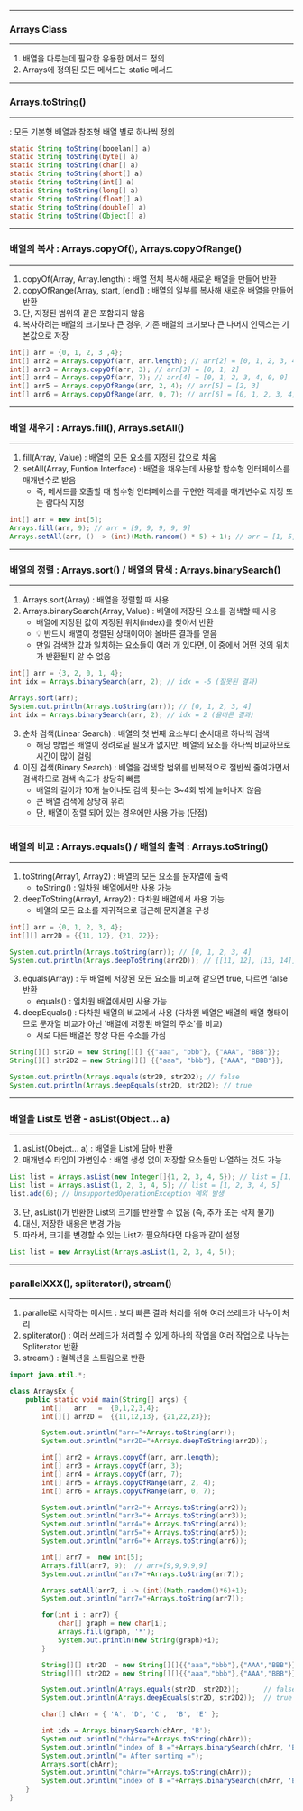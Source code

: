 -----
### Arrays Class
-----
1. 배열을 다루는데 필요한 유용한 메서드 정의
2. Arrays에 정의된 모든 메서드는 static 메서드

-----
### Arrays.toString()
-----
: 모든 기본형 배열과 참조형 배열 별로 하나씩 정의
```java
static String toString(booelan[] a)
static String toString(byte[] a)
static String toString(char[] a)
static String toString(short[] a)
static String toString(int[] a)
static String toString(long[] a)
static String toString(float[] a)
static String toString(double[] a)
static String toString(Object[] a)
```

-----
### 배열의 복사 : Arrays.copyOf(), Arrays.copyOfRange()
-----
1. copyOf(Array, Array.length) : 배열 전체 복사해 새로운 배열을 만들어 반환
2. copyOfRange(Array, start, [end]) : 배열의 일부를 복사해 새로운 배열을 만들어 반환
3. 단, 지정된 범위의 끝은 포함되지 않음
4. 복사하려는 배열의 크기보다 큰 경우, 기존 배열의 크기보다 큰 나머지 인덱스는 기본값으로 저장
```java
int[] arr = {0, 1, 2, 3 ,4};
int[] arr2 = Arrays.copyOf(arr, arr.length); // arr[2] = [0, 1, 2, 3, 4]
int[] arr3 = Arrays.copyOf(arr, 3); // arr[3] = [0, 1, 2]
int[] arr4 = Arrays.copyOf(arr, 7); // arr[4] = [0, 1, 2, 3, 4, 0, 0]
int[] arr5 = Arrays.copyOfRange(arr, 2, 4); // arr[5] = [2, 3]
int[] arr6 = Arrays.copyOfRange(arr, 0, 7); // arr[6] = [0, 1, 2, 3, 4, 0, 0]
```

-----
### 배열 채우기 : Arrays.fill(), Arrays.setAll()
-----
1. fill(Array, Value) : 배열의 모든 요소를 지정된 값으로 채움
2. setAll(Array, Funtion Interface) : 배열을 채우는데 사용할 함수형 인터페이스를 매개변수로 받음
   - 즉, 메서드를 호출할 때 함수형 인터페이스를 구현한 객체를 매개변수로 지정 또는 람다식 지정
```java
int[] arr = new int[5];
Arrays.fill(arr, 9); // arr = [9, 9, 9, 9, 9]
Arrays.setAll(arr, () -> (int)(Math.random() * 5) + 1); // arr = [1, 5, 2, 1, 1]
```

-----
### 배열의 정렬 : Arrays.sort() / 배열의 탐색 : Arrays.binarySearch()
-----
1. Arrays.sort(Array) : 배열을 정렬할 때 사용
2. Arrays.binarySearch(Array, Value) : 배열에 저장된 요소를 검색할 때 사용
   - 배열에 지정된 값이 지정된 위치(index)를 찾아서 반환
   - 💡 반드시 배열이 정렬된 상태이어야 올바른 결과를 얻음
   - 만일 검색한 값과 일치하는 요소들이 여러 개 있다면, 이 중에서 어떤 것의 위치가 반환될지 알 수 없음
```java
int[] arr = {3, 2, 0, 1, 4};
int idx = Arrays.binarySearch(arr, 2); // idx = -5 (잘못된 결과)

Arrays.sort(arr);
System.out.println(Arrays.toString(arr)); // [0, 1, 2, 3, 4]
int idx = Arrays.binarySearch(arr, 2); // idx = 2 (올바른 결과)
```

3. 순차 검색(Linear Search) : 배열의 첫 번째 요소부터 순서대로 하나씩 검색
   - 해당 방법은 배열이 정려로딜 필요가 없지만, 배열의 요소를 하나씩 비교하므로 시간이 많이 걸림
4. 이진 검색(Binary Search) : 배열을 검색할 범위를 반복적으로 절반씩 줄여가면서 검색하므로 검색 속도가 상당히 빠름
   - 배열의 길이가 10개 늘어나도 검색 횟수는 3~4회 밖에 늘어나지 않음
   - 큰 배열 검색에 상당히 유리
   - 단, 배열이 정렬 되어 있는 경우에만 사용 가능 (단점)

-----
### 배열의 비교 : Arrays.equals() / 배열의 출력 : Arrays.toString()
-----
1. toString(Array1, Array2) : 배열의 모든 요소를 문자열에 출력
   - toString() : 일차원 배열에서만 사용 가능
2. deepToString(Array1, Array2) : 다차원 배열에서 사용 가능
   - 배열의 모든 요소를 재귀적으로 접근해 문자열을 구성
```java
int[] arr = {0, 1, 2, 3, 4};
int[][] arr2D = {{11, 12}, {21, 22}};

System.out.println(Arrays.toString(arr)); // [0, 1, 2, 3, 4]
System.out.println(Arrays.deepToString(arr2D)); // [[11, 12], [13, 14]]
```

3. equals(Array) : 두 배열에 저장된 모든 요소를 비교해 같으면 true, 다르면 false 반환
   - equals() : 일차원 배열에서만 사용 가능
4. deepEquals() : 다차원 배열의 비교에서 사용 (다차원 배열은 배열의 배열 형태이므로 문자열 비교가 아닌 '배열에 저장된 배열의 주소'를 비교)
   - 서로 다른 배열은 항상 다른 주소를 가짐
```java
String[][] str2D = new String[][] {{"aaa", "bbb"}, {"AAA", "BBB"}};
String[][] str2D2 = new String[][] {{"aaa", "bbb"}, {"AAA", "BBB"}};

System.out.println(Arrays.equals(str2D, str2D2); // false
System.out.println(Arrays.deepEquals(str2D, str2D2); // true
````

-----
### 배열을 List로 변환 - asList(Object... a)
-----
1. asList(Obejct... a) : 배열을 List에 담아 반환
2. 매개변수 타입이 가변인수 : 배열 생성 없이 저장할 요소들만 나열하는 것도 가능
```java
List list = Arrays.asList(new Integer[]{1, 2, 3, 4, 5}); // list = [1, 2, 3, 4, 5]
List list = Arrays.asList(1, 2, 3, 4, 5); // list = [1, 2, 3, 4, 5]
list.add(6); // UnsupportedOperationException 예외 발생
```
3. 단, asList()가 반환한 List의 크기를 반환할 수 없음 (즉, 추가 또는 삭제 불가)
4. 대신, 저장한 내용은 변경 가능
5. 따라서, 크기를 변경할 수 있는 List가 필요하다면 다음과 같이 설정
```java
List list = new ArrayList(Arrays.asList(1, 2, 3, 4, 5));
```

-----
### parallelXXX(), spliterator(), stream()
-----
1. parallel로 시작하는 메서드 : 보다 빠른 결과 처리를 위해 여러 쓰레드가 나누어 처리
2. spliterator() : 여러 쓰레드가 처리할 수 있게 하나의 작업을 여러 작업으로 나누는 Spliterator 반환
3. stream() : 컬렉션을 스트림으로 반환

```java
import java.util.*;

class ArraysEx {
	public static void main(String[] args) {
		int[]	arr   =  {0,1,2,3,4};
		int[][] arr2D =  {{11,12,13}, {21,22,23}};

		System.out.println("arr="+Arrays.toString(arr));
		System.out.println("arr2D="+Arrays.deepToString(arr2D));

		int[] arr2 = Arrays.copyOf(arr, arr.length);
		int[] arr3 = Arrays.copyOf(arr, 3);          
		int[] arr4 = Arrays.copyOf(arr, 7);          
		int[] arr5 = Arrays.copyOfRange(arr, 2, 4);  
		int[] arr6 = Arrays.copyOfRange(arr, 0, 7);  

		System.out.println("arr2="+ Arrays.toString(arr2));
		System.out.println("arr3="+ Arrays.toString(arr3));
		System.out.println("arr4="+ Arrays.toString(arr4));
		System.out.println("arr5="+ Arrays.toString(arr5));
		System.out.println("arr6="+ Arrays.toString(arr6));

		int[] arr7 =  new int[5];
		Arrays.fill(arr7, 9);  // arr=[9,9,9,9,9]
		System.out.println("arr7="+Arrays.toString(arr7));

		Arrays.setAll(arr7, i -> (int)(Math.random()*6)+1);
		System.out.println("arr7="+Arrays.toString(arr7));

		for(int i : arr7) {
			char[] graph = new char[i];
			Arrays.fill(graph, '*');
			System.out.println(new String(graph)+i);
		}

		String[][] str2D  = new String[][]{{"aaa","bbb"},{"AAA","BBB"}};
		String[][] str2D2 = new String[][]{{"aaa","bbb"},{"AAA","BBB"}};

		System.out.println(Arrays.equals(str2D, str2D2));      // false
		System.out.println(Arrays.deepEquals(str2D, str2D2));  // true

		char[] chArr = { 'A', 'D', 'C',  'B', 'E' };

		int idx = Arrays.binarySearch(chArr, 'B');
		System.out.println("chArr="+Arrays.toString(chArr));
		System.out.println("index of B ="+Arrays.binarySearch(chArr, 'B'));
		System.out.println("= After sorting =");
		Arrays.sort(chArr);
		System.out.println("chArr="+Arrays.toString(chArr));
		System.out.println("index of B ="+Arrays.binarySearch(chArr, 'B'));
	}
}
```
<div align="center">
<img rc="https://github.com/sooyounghan/Java/assets/34672301/556b9650-ee5f-4419-97f5-2ef165441bb9">
</div>
